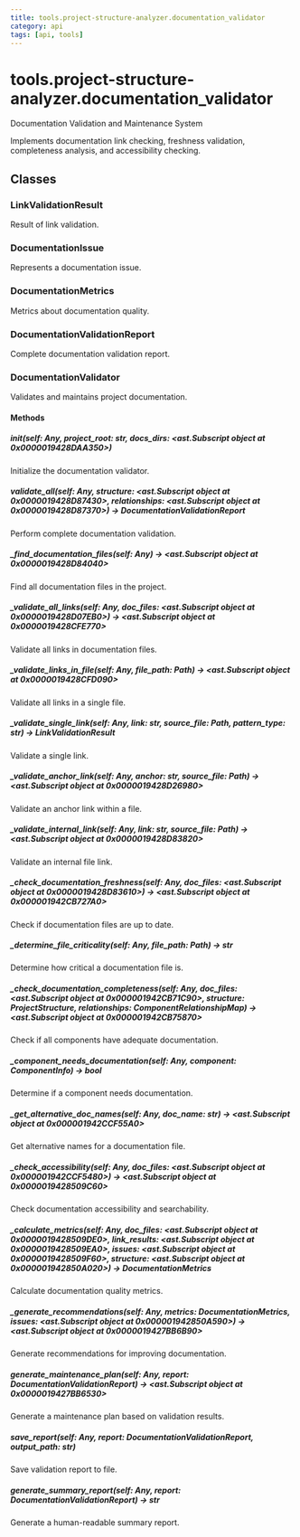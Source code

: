 ```yaml
---
title: tools.project-structure-analyzer.documentation_validator
category: api
tags: [api, tools]
---
```


# tools.project-structure-analyzer.documentation_validator

Documentation Validation and Maintenance System

Implements documentation link checking, freshness validation,
completeness analysis, and accessibility checking.

## Classes

### LinkValidationResult

Result of link validation.

### DocumentationIssue

Represents a documentation issue.

### DocumentationMetrics

Metrics about documentation quality.

### DocumentationValidationReport

Complete documentation validation report.

### DocumentationValidator

Validates and maintains project documentation.

#### Methods

##### __init__(self: Any, project_root: str, docs_dirs: <ast.Subscript object at 0x0000019428DAA350>)

Initialize the documentation validator.

##### validate_all(self: Any, structure: <ast.Subscript object at 0x0000019428D87430>, relationships: <ast.Subscript object at 0x0000019428D87370>) -> DocumentationValidationReport

Perform complete documentation validation.

##### _find_documentation_files(self: Any) -> <ast.Subscript object at 0x0000019428D84040>

Find all documentation files in the project.

##### _validate_all_links(self: Any, doc_files: <ast.Subscript object at 0x0000019428D07EB0>) -> <ast.Subscript object at 0x0000019428CFE770>

Validate all links in documentation files.

##### _validate_links_in_file(self: Any, file_path: Path) -> <ast.Subscript object at 0x0000019428CFD090>

Validate all links in a single file.

##### _validate_single_link(self: Any, link: str, source_file: Path, pattern_type: str) -> LinkValidationResult

Validate a single link.

##### _validate_anchor_link(self: Any, anchor: str, source_file: Path) -> <ast.Subscript object at 0x0000019428D26980>

Validate an anchor link within a file.

##### _validate_internal_link(self: Any, link: str, source_file: Path) -> <ast.Subscript object at 0x0000019428D83820>

Validate an internal file link.

##### _check_documentation_freshness(self: Any, doc_files: <ast.Subscript object at 0x0000019428D83610>) -> <ast.Subscript object at 0x000001942CB727A0>

Check if documentation files are up to date.

##### _determine_file_criticality(self: Any, file_path: Path) -> str

Determine how critical a documentation file is.

##### _check_documentation_completeness(self: Any, doc_files: <ast.Subscript object at 0x000001942CB71C90>, structure: ProjectStructure, relationships: ComponentRelationshipMap) -> <ast.Subscript object at 0x000001942CB75870>

Check if all components have adequate documentation.

##### _component_needs_documentation(self: Any, component: ComponentInfo) -> bool

Determine if a component needs documentation.

##### _get_alternative_doc_names(self: Any, doc_name: str) -> <ast.Subscript object at 0x000001942CCF55A0>

Get alternative names for a documentation file.

##### _check_accessibility(self: Any, doc_files: <ast.Subscript object at 0x000001942CCF5480>) -> <ast.Subscript object at 0x0000019428509C60>

Check documentation accessibility and searchability.

##### _calculate_metrics(self: Any, doc_files: <ast.Subscript object at 0x0000019428509DE0>, link_results: <ast.Subscript object at 0x0000019428509EA0>, issues: <ast.Subscript object at 0x0000019428509F60>, structure: <ast.Subscript object at 0x000001942850A020>) -> DocumentationMetrics

Calculate documentation quality metrics.

##### _generate_recommendations(self: Any, metrics: DocumentationMetrics, issues: <ast.Subscript object at 0x000001942850A590>) -> <ast.Subscript object at 0x0000019427BB6B90>

Generate recommendations for improving documentation.

##### generate_maintenance_plan(self: Any, report: DocumentationValidationReport) -> <ast.Subscript object at 0x0000019427BB6530>

Generate a maintenance plan based on validation results.

##### save_report(self: Any, report: DocumentationValidationReport, output_path: str)

Save validation report to file.

##### generate_summary_report(self: Any, report: DocumentationValidationReport) -> str

Generate a human-readable summary report.

